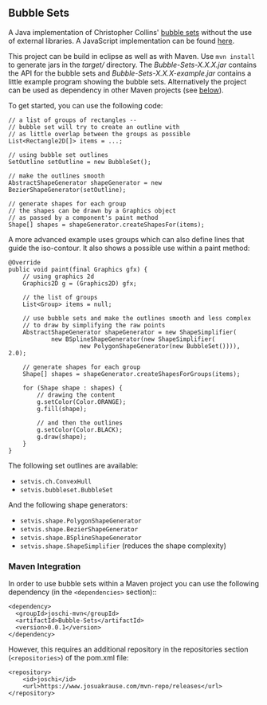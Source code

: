 
## Bubble Sets

A Java implementation of Christopher Collins' [bubble sets][1]
without the use of external libraries.
A JavaScript implementation can be found [here](https://github.com/JosuaKrause/bubblesets-js).

This project can be build in eclipse as well as with Maven.
Use `mvn install` to generate jars in the *target/* directory.
The *Bubble-Sets-X.X.X.jar* contains the API for the bubble sets
and *Bubble-Sets-X.X.X-example.jar* contains a little example program
showing the bubble sets. Alternatively the project can be used as dependency
in other Maven projects (see [below](#maven-integration)).

To get started, you can use the following code:

    // a list of groups of rectangles --
    // bubble set will try to create an outline with
    // as little overlap between the groups as possible
    List<Rectangle2D[]> items = ...;

    // using bubble set outlines
    SetOutline setOutline = new BubbleSet();

    // make the outlines smooth
    AbstractShapeGenerator shapeGenerator = new BezierShapeGenerator(setOutline);

    // generate shapes for each group
    // the shapes can be drawn by a Graphics object
    // as passed by a component's paint method
    Shape[] shapes = shapeGenerator.createShapesFor(items);

A more advanced example uses groups which can also
define lines that guide the iso-contour. It also shows
a possible use within a paint method:

    @Override
    public void paint(final Graphics gfx) {
        // using graphics 2d
        Graphics2D g = (Graphics2D) gfx;

        // the list of groups
        List<Group> items = null;

        // use bubble sets and make the outlines smooth and less complex
        // to draw by simplifying the raw points
        AbstractShapeGenerator shapeGenerator = new ShapeSimplifier(
                new BSplineShapeGenerator(new ShapeSimplifier(
                        new PolygonShapeGenerator(new BubbleSet()))), 2.0);

        // generate shapes for each group
        Shape[] shapes = shapeGenerator.createShapesForGroups(items);

        for (Shape shape : shapes) {
            // drawing the content
            g.setColor(Color.ORANGE);
            g.fill(shape);

            // and then the outlines
            g.setColor(Color.BLACK);
            g.draw(shape);
        }
    }

The following set outlines are available:

- `setvis.ch.ConvexHull`
- `setvis.bubbleset.BubbleSet`

And the following shape generators:

- `setvis.shape.PolygonShapeGenerator`
- `setvis.shape.BezierShapeGenerator`
- `setvis.shape.BSplineShapeGenerator`
- `setvis.shape.ShapeSimplifier` (reduces the shape complexity)

### Maven Integration

In order to use bubble sets within a Maven project you can use the following dependency
(in the `<dependencies>` section)::

    <dependency>
      <groupId>joschi-mvn</groupId>
      <artifactId>Bubble-Sets</artifactId>
      <version>0.0.1</version>
    </dependency>

However, this requires an additional repository in the repositories section (`<repositories>`) of the pom.xml file:

    <repository>
        <id>joschi</id>
        <url>https://www.josuakrause.com/mvn-repo/releases</url>
    </repository>

[1]: https://vialab.ca/research/bubble-sets "Collins, Christopher; Penn, Gerald; Carpendale, Sheelagh. Bubble Sets: Revealing Set Relations over Existing Visualizations. In IEEE Transactions on Visualization and Computer Graphics (Proceedings of the IEEE Conference on Information Visualization (InfoVis '09)), 15(6): November-December, 2009."
